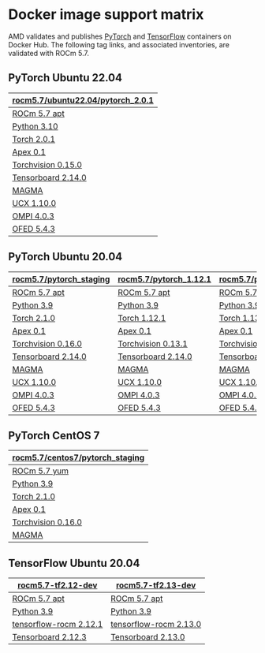 # Docker image support matrix

AMD validates and publishes
[PyTorch](https://hub.docker.com/r/rocm/pytorch) and
[TensorFlow](https://hub.docker.com/r/rocm/tensorflow) containers on
Docker Hub. The following tag links, and associated inventories, are validated
with ROCm 5.7.

## PyTorch Ubuntu 22.04

| [rocm5.7/ubuntu22.04/pytorch_2.0.1] |
| ----------------------------------- |
| [ROCm 5.7 apt]                      |
| [Python 3.10]                       |
| [Torch 2.0.1]                       |
| [Apex 0.1]                          |
| [Torchvision 0.15.0]                |
| [Tensorboard 2.14.0]                |
| [MAGMA]                             |
| [UCX 1.10.0]                        |
| [OMPI 4.0.3]                        |
| [OFED 5.4.3]                        |

## PyTorch Ubuntu 20.04

| [rocm5.7/pytorch_staging] | [rocm5.7/pytorch_1.12.1] | [rocm5.7/pytorch_1.13.1] | [rocm5.7/pytorch_2.0.1] |
| ------------------------- | ------------------------ | ------------------------ | ----------------------- |
| [ROCm 5.7 apt]            | [ROCm 5.7 apt]           | [ROCm 5.7 apt]           | [ROCm 5.7 apt]          |
| [Python 3.9]              | [Python 3.9]             | [Python 3.9]             | [Python 3.9]            |
| [Torch 2.1.0]             | [Torch 1.12.1]           | [Torch 1.13.1]           | [Torch 2.0.1]           |
| [Apex 0.1]                | [Apex 0.1]               | [Apex 0.1]               | [Apex 0.1]              |
| [Torchvision 0.16.0]      | [Torchvision 0.13.1]     | [Torchvision 0.14.0]     | [Torchvision 0.15.2]    |
| [Tensorboard 2.14.0]      | [Tensorboard 2.14.0]     | [Tensorboard 2.12.0]     | [Tensorboard 2.14.0]    |
| [MAGMA]                   | [MAGMA]                  | [MAGMA]                  | [MAGMA]                 |
| [UCX 1.10.0]              | [UCX 1.10.0]             | [UCX 1.10.0]             | [UCX 1.10.0]            |
| [OMPI 4.0.3]              | [OMPI 4.0.3]             | [OMPI 4.0.3]             | [OMPI 4.0.3]            |
| [OFED 5.4.3]              | [OFED 5.4.3]             | [OFED 5.4.3]             | [OFED 5.4.3]            |

## PyTorch CentOS 7

| [rocm5.7/centos7/pytorch_staging] |
| --------------------------------- |
| [ROCm 5.7 yum]                    |
| [Python 3.9]                      |
| [Torch 2.1.0]                     |
| [Apex 0.1]                        |
| [Torchvision 0.16.0]              |
| [MAGMA]                           |

## TensorFlow Ubuntu 20.04

| [rocm5.7-tf2.12-dev]     | [rocm5.7-tf2.13-dev]     |
| ------------------------ | ------------------------ |
| [ROCm 5.7 apt]           | [ROCm 5.7 apt]           |
| [Python 3.9]             | [Python 3.9]             |
| [tensorflow-rocm 2.12.1] | [tensorflow-rocm 2.13.0] |
| [Tensorboard 2.12.3]     | [Tensorboard 2.13.0]     |

[Apex 0.1]: https://github.com/ROCmSoftwarePlatform/apex/tree/v0.1
[MAGMA]: https://bitbucket.org/icl/magma/src/master/
[OFED 5.4.3]: https://content.mellanox.com/ofed/MLNX_OFED-5.3-1.0.5.0/MLNX_OFED_LINUX-5.3-1.0.5.0-ubuntu20.04-x86_64.tgz
[OMPI 4.0.3]: https://github.com/open-mpi/ompi/tree/v4.0.3
[Python 3.10]: https://www.python.org/downloads/release/python-31013/
[Python 3.9]: https://www.python.org/downloads/release/python-3918/
[ROCm 5.7 apt]: https://repo.radeon.com/rocm/apt/5.7/
[ROCm 5.7 yum]: https://repo.radeon.com/rocm/yum/5.7/
[Tensorboard 2.12.0]: https://github.com/tensorflow/tensorboard/tree/2.12.0
[Tensorboard 2.12.3]: https://github.com/tensorflow/tensorboard/tree/2.12
[Tensorboard 2.13.0]: https://github.com/tensorflow/tensorboard/tree/2.13
[Tensorboard 2.14.0]: https://github.com/tensorflow/tensorboard/tree/2.14
[Torch 1.12.1]: https://github.com/ROCmSoftwarePlatform/pytorch/tree/release/1.12
[Torch 1.13.1]: https://github.com/ROCmSoftwarePlatform/pytorch/tree/release/1.13
[Torch 2.0.1]: https://github.com/ROCmSoftwarePlatform/pytorch/tree/release/2.0
[Torch 2.1.0]: https://github.com/ROCmSoftwarePlatform/pytorch/tree/rocm5.7_internal_testing
[Torchvision 0.13.1]: https://github.com/pytorch/vision/tree/v0.13.1
[Torchvision 0.14.0]: https://github.com/pytorch/vision/tree/v0.14.0
[Torchvision 0.15.0]: https://github.com/pytorch/vision/tree/release/0.15
[Torchvision 0.15.2]: https://github.com/pytorch/vision/tree/release/0.15
[Torchvision 0.16.0]: https://github.com/pytorch/vision/tree/release/0.16
[UCX 1.10.0]: https://github.com/openucx/ucx/tree/v1.10.0
[rocm5.7/centos7/pytorch_staging]: https://hub.docker.com/layers/rocm/pytorch/rocm5.7_centos7_py3.9_pytorch_staging/images/sha256-92240cdf0b4aa7afa76fc78be995caa19ee9c54b5c9f1683bdcac28cedb58d2b
[rocm5.7/pytorch_1.12.1]: https://hub.docker.com/layers/rocm/pytorch/rocm5.7_ubuntu20.04_py3.9_pytorch_1.12.1/images/sha256-e67db9373c045a7b6defd43cc3d067e7d49fd5d380f3f8582d2fb219c1756e1f
[rocm5.7/pytorch_1.13.1]: https://hub.docker.com/layers/rocm/pytorch/rocm5.7_ubuntu20.04_py3.9_pytorch_1.13.1/images/sha256-ed99d159026093d2aaf5c48c1e4b0911508773430377051372733f75c340a4c1
[rocm5.7/pytorch_2.0.1]: https://hub.docker.com/layers/rocm/pytorch/rocm5.7_ubuntu20.04_py3.9_pytorch_2.0.1/images/sha256-4dd86046e5f777f53ae40a75ecfc76a5e819f01f3b2d40eacbb2db95c2f971d4
[rocm5.7/pytorch_staging]: https://hub.docker.com/layers/rocm/pytorch/rocm5.7_ubuntu20.04_py3.9_pytorch_2.0.1/images/sha256-4dd86046e5f777f53ae40a75ecfc76a5e819f01f3b2d40eacbb2db95c2f971d4
[rocm5.7/ubuntu22.04/pytorch_2.0.1]: https://hub.docker.com/layers/rocm/pytorch/rocm5.7_ubuntu22.04_py3.10_pytorch_2.0.1/images/sha256-21df283b1712f3d73884b9bc4733919374344ceacb694e8fbc2c50bdd3e767ee
[rocm5.7-tf2.12-dev]: https://hub.docker.com/layers/rocm/tensorflow/rocm5.7-tf2.12-dev/images/sha256-e0ac4d49122702e5167175acaeb98a79b9500f585d5e74df18facf6b52ce3e59
[rocm5.7-tf2.13-dev]: https://hub.docker.com/layers/rocm/tensorflow/rocm5.7-tf2.13-dev/images/sha256-6f995539eebc062aac2b53db40e2b545192d8b032d0deada8c24c6651a7ac332
[tensorflow-rocm 2.12.1]: https://pypi.org/project/tensorflow-rocm/2.12.1.570/
[tensorflow-rocm 2.13.0]: https://pypi.org/project/tensorflow-rocm/2.13.0.570/
